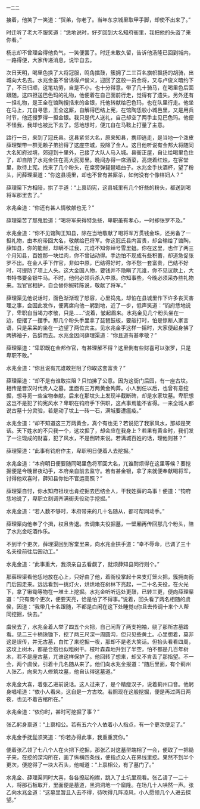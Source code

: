     一二二 

   接着，他笑了一笑道：“贸弟，你老了。当年东京城里取甲手脚，却使不出来了。”

   时迁听了老大不服笑道：“恁地说时，好歹回到大名知府衙里，我把他的头盗了来你看。”

   杨志却不曾理会得他负气，一笑便罢了。时迁未敢久留，告诉他汤隆已回到城内，一路得便，大家传递消息，说毕自去。

   次日天明，喝里色换了大将冠服，鸣角擂鼓，簇拥了二三百名旗帜飘扬的胡骑，出城向大名去。水兆金虽不曾诱得卢俊义，迎回了这般一员金将，又与卢俊义暗约下了，不日归顺，这笔功劳，自是不小，也十分得意。带了几十骑马，在喝里色后面跟随，这四担送巴色玛的礼物，他便着在自己面前行走，觉得有了遗失。另外还有一担礼物，是王全在馆陶搜括来的金银，托他转献给巴色玛，也在队里行走。他坐在马上，兀自寻思，王全这厮，自解得巴结上宪，在馆陶恁般小城邑里，又是用兵时节，他还搜罗得一担金银。我只是代人送礼，自己却空了两手主见巴色玛。他便不怪我，我却也被比下去了。恁地想时，便兀自在马鞍上打量了主意。

   路行一日，来到了冠氏县。这县紧邻大名，原来知县，携印逃走，是当地一个泼皮薛理槊带一群无赖子弟拾得了这座空城，投降了金人。这日他听说有金邦大将随同大名知府过境，郊迎到十里外，己接了大队人马入城。县衙正屋，自让给喝里色住了，却自陪了水兆金住在高大民房里。晚间办得一席酒菜，高烧着红烛，在客堂里，款待上宪。找来了几个粉头，在席旁弹琵琶唱曲子。水兆金手扶酒杯，望了粉头，问薛理渠道：“你这县境里，却也不曾有甚厮杀，如何没有个像样妇人？”

   薛理渠下方相陪，拱了手道：“上禀钧宪，这县城里有几个好些的粉头，都送到喝将军那里去了。”

   水兆金道：“你还有甚人情敬献也无？”

   薛理渠苦了那鬼脸道：“喝将军来得特急些，卑职虽有孝心，一时却张罗不及。”

   水兆金道：“你不见馆陶王知县，除在当地敬献了喝将军万贯钱金珠，还另备了一担礼物，由本府带回大名，敬献给巴将军。你这冠氏县内富贵，却会输给了馆陶，薛知县，你的能耐，却瞒不过我，兀谁不知你绰号雪里蛆。你在这里，也作了两三个月知县，百姓那一块烂肉，你不曾钻动得。手边怕不现成有些积蓄，却道急促张罗不出。在金人手下作官，非如中原，巴结得好时，你不愁一套富贵，巴结不好时，可提防了项上人头。这大金国人物，要钱并不隐瞒了兀谁，你不见议款上，大书特书要金银牛马。不时，他何必领兵杀入中原。你知事些，今晚必须采办些礼物来。我官官相护，自会替你婉转陈说，敬献了将军。”

   薛理渠见他说话时，面色渐渐现了怒容，心里捣鬼，却怕在县城里作下许多丧天害理之事，会因此发作，便离席向他一躬到地，近了一步，低声笑道：“钧府恁地说了，卑职自当竭力孝敬，只是……”说着，皱起眉来。水兆金见几个粉头坐在一边，便摆了一摆手。那几个粉头手里拿了琵琶鼓板，要敲打时，怕是惊断人家言语，只是呆呆的坐在一边望了两位宾主。见水兆金手这样一摇时，大家便起身拂了两拂袖子，告辞而去。水兆金因问薛理渠道：“你且道有甚孝敬？”

   薛理渠道：“卑职既在金邦作官，有甚理解不得？这里倒有些财喜可以张罗，只是卑职不敢。”

   水兆金道：“你且说有兀谁敢拦阻了你取这套富贵？”

   薛理渠道：“却不是有谁敢拦阻？只怕拂了公意。因为这衙门后园，有一座古坟。相传是晋汉时代贵人之墓。里面有三万两黄金殉葬。小人到任以后，也曾有意挖掘，想寻觅一些宝物奉献。后来在那坟头上发现半截断碑，却是水家坟墓。卑职想这岂不是犯了钧宪风水？卑职在钧府手下供职，这点事焉能不省得。一来全城人都说古墓十分灵验，若是动了坟上一砖一石，满城要遭瘟疫。”

   水兆金道：“却不知道这三万两黄金，真个有也无？若说犯了我家风水，那却是笑话。天下姓水的不只我一个，这坟掘了，却会应在我身上？若果有黄金时，我们发了一注现成的财喜，犯了风水，不是倒转来说。若满城百姓的话，理他则甚？”

   薛理渠道：“此事有钧府作主，卑职明日便着人去挖掘。”

   水兆金道：“本府明日便要随同喝里色将军回大名，兀谁耐烦得在这里等候？要挖掘便是今晚冒夜动手，本府亲自前去监守。若有甚金银，拿了来就便奉献喝将军，讨得他欢喜时，薛知县你怕不官运高照？”

   薛理渠自忖，你水知府祖坟也肯挖掘去巴结金人，干我姓薛的鸟事！便道：“钧府恁地说了，卑职立刻调齐满衙夫役动手挖掘。”

   水兆金道：“若人数不够时，本府带来的几十名随从，都可帮同动手。”

   薛理渠向他奉了个揖，权且告退。去调集夫役掘墓，一壁厢再传回那几个粉头，陪了水兆金吃酒作乐。

   不到半个更次，薛理渠回到客堂里来，向水兆金拱手道：“幸不辱命，已调了三十名夫役前往后园动工。”

   水兆金道：“此事重大，我须亲自去看觑了，就烦薛知县同行则个。”

   那薛理渠看他恁地放在心上，只好由了他，着衙役掌起十来支灯笼火把，簇拥向衙门后园走来。远远看到一挑灯火，烘烘地在树林下亮起，一二十名夫役，在火光下，拿了锹锄等物在一堆土上挖掘。水兆金听听远处更鼓，已转三更，便向薛理渠道：“只有商个更次，便要天亮，恰是怕了不得事。”说着，回头看了两名相随的虞侯，因道：“我带几十名跟随，不都是白闲在这下处睡觉q你且去传调十来个人帮同挖掘，快去。”

   虞侯去了，水兆金着人举了四五个火把，自己闲背了两支袍袖，绕了那所古墓踏看。见二三十柄锹锄下，挖了两三尺深一周圆沟，但只见些黄土。心里想着，莫非这是误传，并无古墓，白忙了来挖掘一夜，那却不是老大笑话。但抬头看看四周，这坟上树木，都是合抱也似粗树干。枝叶森森地升到了半空，怕不都是几百年树木，若不是座古墓，兀谁这样保护了。他回转了想来，却又不肯丢了那指望。不一会，两个虞侯，引着十几名随从来了。他们向水兆金报道：“随后里面，有个蓟州人张乙，向来为人修筑坟墓，他自认得这墓道。”

   水兆金大喜，着张乙进前说话。这人过来了，是个精瘦汉子，说着蓟州口音。他躬身唱喏道：“依小人看来，这自是一方古坟。若照现在这般挖掘，便是再过两日两夜，也见不着古棺所在。”

   水兆金道：“依你时，甚时可挖掘了事？”

   张乙躬身禀道：“上禀相公。若有五六个人依着小人指点，有一个更次便足了。”

   水兆金手抚髭须笑道：“你若办得此事，我重重赏你。”

   便着张乙领了七八个人在火把下挖掘，那张乙对这墓型端相了一会，便取了一把锄子来，在挖的深沟所在，画了纵横四条线，便指点众人在界线里挖。果然不到半个更次，便挖得了一块大石头，他喊道：“上禀相公，有了墓门了。”

   水兆金、薛理渠同时大喜，各各撩起袍襟，跳入了土坑里观看。张乙请了一二十人，将那石板取开，里面便是墓道，黑洞洞地一个窟隆。在场几十人哄然一声。张乙向水兆金道：“这墓里暂且入去不得，待吹得几阵凉风，小人愿领几个人进去探望。”

